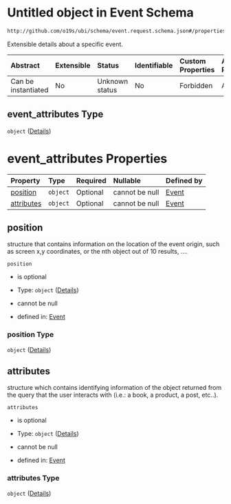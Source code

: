 # Untitled object in Event Schema

```txt
http://github.com/o19s/ubi/schema/event.request.schema.json#/properties/event_attributes
```

Extensible details about a specific event.

| Abstract            | Extensible | Status         | Identifiable | Custom Properties | Additional Properties | Access Restrictions | Defined In                                                                                |
| :------------------ | :--------- | :------------- | :----------- | :---------------- | :-------------------- | :------------------ | :---------------------------------------------------------------------------------------- |
| Can be instantiated | No         | Unknown status | No           | Forbidden         | Allowed               | none                | [event.request.schema.json\*](../../out/event.request.schema.json "open original schema") |

## event\_attributes Type

`object` ([Details](event-properties-event_attributes.md))

# event\_attributes Properties

| Property                  | Type     | Required | Nullable       | Defined by                                                                                                                                                                           |
| :------------------------ | :------- | :------- | :------------- | :----------------------------------------------------------------------------------------------------------------------------------------------------------------------------------- |
| [position](#position)     | `object` | Optional | cannot be null | [Event](event-properties-event_attributes-properties-position.md "http://github.com/o19s/ubi/schema/event.request.schema.json#/properties/event_attributes/properties/position")     |
| [attributes](#attributes) | `object` | Optional | cannot be null | [Event](event-properties-event_attributes-properties-attributes.md "http://github.com/o19s/ubi/schema/event.request.schema.json#/properties/event_attributes/properties/attributes") |

## position

structure that contains information on the location of the event origin, such as screen x,y coordinates, or the nth object out of 10 results, ....

`position`

* is optional

* Type: `object` ([Details](event-properties-event_attributes-properties-position.md))

* cannot be null

* defined in: [Event](event-properties-event_attributes-properties-position.md "http://github.com/o19s/ubi/schema/event.request.schema.json#/properties/event_attributes/properties/position")

### position Type

`object` ([Details](event-properties-event_attributes-properties-position.md))

## attributes

structure which contains identifying information of the object returned from the query that the user interacts with (i.e.: a book, a product, a post, etc..).

`attributes`

* is optional

* Type: `object` ([Details](event-properties-event_attributes-properties-attributes.md))

* cannot be null

* defined in: [Event](event-properties-event_attributes-properties-attributes.md "http://github.com/o19s/ubi/schema/event.request.schema.json#/properties/event_attributes/properties/attributes")

### attributes Type

`object` ([Details](event-properties-event_attributes-properties-attributes.md))
